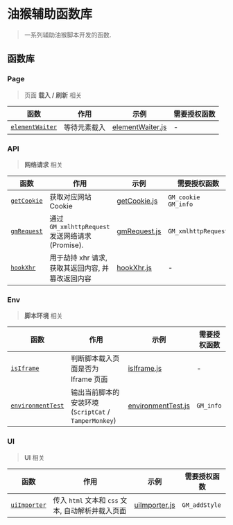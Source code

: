 # 油猴辅助函数库

> 一系列辅助油猴脚本开发的函数. 

## 函数库

### Page

> 页面 **载入 / 刷新** 相关

| 函数                                       | 作用         | 示例              | 需要授权函数 |
| ------------------------------------------ | ------------ | ----------------- | ------------ |
| [`elementWaiter`](docx/Page.md#elementWaiter) | 等待元素载入 | [elementWaiter.js](./docx/example/Page/elementWaiter.js) | -            |

### API

> **网络请求** 相关


| 函数                              | 作用                | 示例                                            | 需要授权函数                     |
| --------------------------------- | ------------------- | ----------------------------------------------- |----------------------------|
| [`getCookie`](docx/API.md#getCookie) | 获取对应网站 Cookie | [getCookie.js](./docx/example/API/getCookie.js) | `GM_cookie`<br />`GM_info` |
| [`gmRequest`](docx/API.md#gmRequest) | 通过 `GM_xmlhttpRequest` 发送网络请求 (Promise). | [gmRequest.js](./docx/example/API/gmRequest.js) | `GM_xmlhttpRequest`        |
| [`hookXhr`](docx/API.md#hookXhr) | 用于劫持 xhr 请求, 获取其返回内容, 并篡改返回内容 | [hookXhr.js](./docx/example/API/hookXhr.js) | -                          |

### Env

> **脚本环境** 相关


| 函数                                          | 作用                                                  | 示例                                                        | 需要授权函数 |
| --------------------------------------------- | ----------------------------------------------------- | ----------------------------------------------------------- | ------------ |
| [`isIframe`](docx/Env.md#isIframe)               | 判断脚本载入页面是否为 Iframe 页面                    | [isIframe.js](./docx/example/Env/isIframe.js)               | -            |
| [`environmentTest`](docx/Env.md#environmentTest) | 输出当前脚本的安装环境 (`ScriptCat` / `TamperMonkey`) | [environmentTest.js](./docx/example/Env/environmentTest.js) | `GM_info`    |

### UI

> **UI** 相关

| 函数                                  | 作用                                              | 示例                                             | 需要授权函数  |
| ------------------------------------- | ------------------------------------------------- | ------------------------------------------------ | ------------- |
| [`uiImporter`](docx/UI.md#uiImporter) | 传入 `html` 文本和 `css` 文本, 自动解析并载入页面 | [uiImporter.js](./docx/example/UI/uiImporter.js) | `GM_addStyle` |
